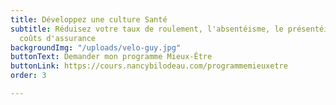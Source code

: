 ```yaml
---
title: Développez une culture Santé
subtitle: Réduisez votre taux de roulement, l'absentéisme, le présentéisme et vos
  coûts d'assurance
backgroundImg: "/uploads/velo-guy.jpg"
buttonText: Demander mon programme Mieux-Être
buttonLink: https://cours.nancybilodeau.com/programmemieuxetre
order: 3

---
```

